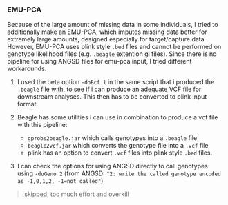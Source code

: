### EMU-PCA
Because of the large amount of missing data in some individuals, I tried to additionally make an EMU-PCA, which imputes missing data better for extremely large amounts, designed especially for target/capture data.
However, EMU-PCA uses plink style ``.bed`` files and cannot be performed on genotype likelihood files (e.g. ``.beagle`` extention gl files). Since there is no pipeline for using ANGSD files for emu-pca input, I tried different workarounds.

1. I used the beta option ``-doBcf 1`` in the same script that i produced the ``.beagle`` file with, to see if i can produce an adequate VCF file for downstream analyses. This then has to be converted to plink input format.

2. Beagle has some utilities i can use in combination to produce a vcf file with this pipeline: 
   - ``gprobs2beagle.jar`` which calls genotypes into a ``.beagle`` file
   - ``beagle2vcf.jar`` which converts the genotype file into a ``.vcf`` file
   - plink has an option to convert ``.vcf`` files into plink style ``.bed`` files.

3. I can check the options for using ANGSD directly to call genotypes using ``-doGeno 2`` (from ANGSD: ``"2: write the called genotype encoded as -1,0,1,2, -1=not called"``)
 
> skipped, too much effort 
> and overkill